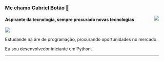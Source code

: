 ### Me chamo Gabriel Botão 👋

<div>
  <a href="https://github.com/lordefps">
  <img align='right' src="https://github-readme-stats.vercel.app/api?username=lordefps&show_icons=true&title_color=783c00&text_color=af552e&icon_color=783c00&bg_color=f8efd4&cache_seconds=2300">
  
  </a>
</div>

#### Aspirante da tecnologia, sempre procurado novas tecnologias

<div>
  <a href="https://github.com/lordefps">
  <img src="https://img.shields.io/static/v1?label=Overview&message=Gabriel&color=f8efd4&style=for-the-badge&logo=GitHub">
  </a>
</div>

<p>
  
  Estudande na áre de programação, procurando oportunidades no mercado.<br/>

  Eu sou desenvolvedor iniciante em Python.
  
  
</p>
<hr>
